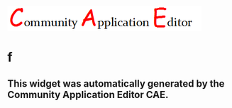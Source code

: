 ![CAE](https://github.com/patricia-cae-2/frontendComponent-9/blob/gh-pages/img/logo.png)  

f
===================


This widget was automatically generated by the Community Application Editor CAE.  
---------------
